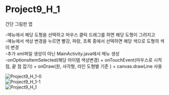 # Project9_H_1

간단 그림판 앱

-메뉴에서 해당 도형을 선택하고 마우스 클릭 드래그를 하면 해당 도형이 그려지고    
-메뉴에서 색상 변경을 누르면 빨강, 파랑, 초록 중에서 선택하면 해당 색으로 도형의 색이 변경   
-추가 xml파일 생성이 아닌 MainActivity.java에서 메뉴 생성   
-onOptionsItemSelected(해당 아이템 색상변경) + onTouchEvent(마우스로 시작점, 끝 점 잡기) + onDraw(원, 사각형, 라인 도형별 기준 ) + canvas.drawLine 사용

![Project9_H_1-0](https://user-images.githubusercontent.com/37572367/88141552-cd1ccc80-cc2e-11ea-87cf-2791ae71563a.PNG)   
![Project9_H_1-1](https://user-images.githubusercontent.com/37572367/88141483-a78fc300-cc2e-11ea-8af4-0eca286a79ea.PNG)   
![Project9_H_1](https://user-images.githubusercontent.com/37572367/88141293-449e2c00-cc2e-11ea-8d14-ba906893b672.PNG)  

